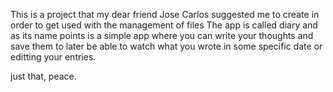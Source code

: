 This is a project that my dear friend Jose Carlos suggested me to create in order to get used with the management of files
The app is called diary and as its name points is a simple app where you can write your thoughts and save them to later be able to watch what you wrote in some specific date or editting your entries.

just that, peace.
